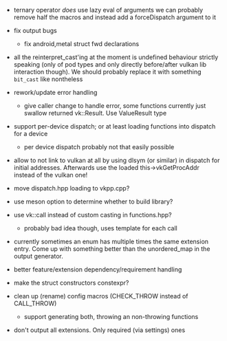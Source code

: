 - ternary operator *does* use lazy eval of arguments
  we can probably remove half the macros and instead add a
  forceDispatch argument to it
- fix output bugs
	- fix android,metal struct fwd declarations
- all the reinterpret_cast'ing at the moment is undefined behaviour
  strictly speaking (only of pod types and only directly before/after
  vulkan lib interaction though). We should probably replace it
  with something `bit_cast` like nontheless
- rework/update error handling
	- give caller change to handle error, some functions currently
	  just swallow returned vk::Result. Use ValueResult<T> type
- support per-device dispatch; or at least loading functions into
  dispatch for a device
  	- per device dispatch probably not that easily possible

- allow to not link to vulkan at all by using dlsym (or similar) in
  dispatch for initial addresses. Afterwards use the loaded
  this->vkGetProcAddr instead of the vulkan one!
- move dispatch.hpp loading to vkpp.cpp?
- use meson option to determine whether to build library?
- use vk::call instead of custom casting in functions.hpp?
	- probably bad idea though, uses template for each call
- currently sometimes an enum has multiple times the same extension
  entry. Come up with something better than the unordered_map
  in the output generator.
- better feature/extension dependency/requirement handling
- make the struct constructors constexpr?
- clean up (rename) config macros (CHECK_THROW instead of CALL_THROW)
	- support generating both, throwing an non-throwing functions
- don't output all extensions. Only required (via settings) ones

